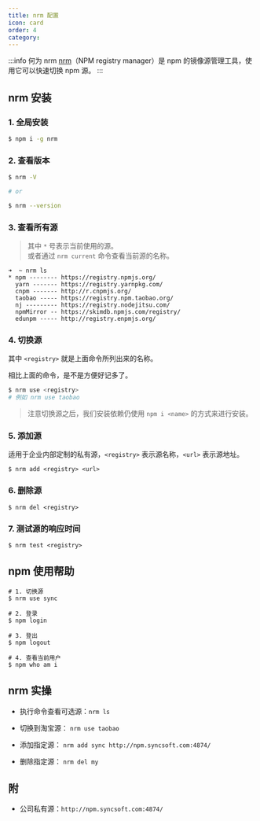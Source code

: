 ```yaml
---
title: nrm 配置
icon: card
order: 4
category:
---
```


:::info 何为 nrm
[nrm](https://github.com/Pana/nrm)（NPM registry manager）是 npm 的镜像源管理工具，使用它可以快速切换 npm 源。
:::

## nrm 安装

### 1. 全局安装

```bash
$ npm i -g nrm
```

### 2. 查看版本

```bash
$ nrm -V

# or

$ nrm --version
```

### 3. 查看所有源

> 其中 `*` 号表示当前使用的源。  
> 或者通过 `nrm current` 命令查看当前源的名称。

```shell
➜  ~ nrm ls
* npm -------- https://registry.npmjs.org/
  yarn ------- https://registry.yarnpkg.com/
  cnpm ------- http://r.cnpmjs.org/
  taobao ----- https://registry.npm.taobao.org/
  nj --------- https://registry.nodejitsu.com/
  npmMirror -- https://skimdb.npmjs.com/registry/
  edunpm ----- http://registry.enpmjs.org/
```

### 4. 切换源

其中 `<registry>` 就是上面命令所列出来的名称。

相比上面的命令，是不是方便好记多了。

```bash
$ nrm use <registry>
# 例如 nrm use taobao
```

> 注意切换源之后，我们安装依赖仍使用 `npm i <name>` 的方式来进行安装。

### 5. 添加源

适用于企业内部定制的私有源，`<registry>` 表示源名称，`<url>` 表示源地址。

```shell
$ nrm add <registry> <url>
```

### 6. 删除源

```shell
$ nrm del <registry>
```

### 7. 测试源的响应时间

```shell
$ nrm test <registry>
```

## npm 使用帮助

```shell
# 1. 切换源
$ nrm use sync

# 2. 登录
$ npm login

# 3. 登出
$ npm logout

# 4. 查看当前用户
$ npm who am i
```

## nrm 实操

- 执行命令查看可选源：`nrm ls`

- 切换到淘宝源： `nrm use taobao`

- 添加指定源： `nrm add sync http://npm.syncsoft.com:4874/`

- 删除指定源： `nrm del my`

## 附

- 公司私有源：`http://npm.syncsoft.com:4874/`
